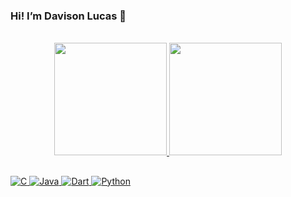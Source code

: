 ### Hi! I’m Davison Lucas 🖖
<br/>

<div align="center">
  <a href="https://github.com/DLucMv">
  <img height="180em" src="https://github-readme-stats.vercel.app/api?username=DLucMv&show_icons=true&theme=transparent"/>
  <img height="180em" src="https://github-readme-stats.vercel.app/api/top-langs/?username=DLucMv&layout=compact&theme=transparent"/>
</div>

##
<div style="display: inline_block">
  <img align="center "alt="C" src="https://img.shields.io/badge/C-00599C?style=for-the-badge&logo=c&logoColor=white"/>
  <img align="center "alt="Java" src="https://img.shields.io/badge/Java-ED8B00?style=for-the-badge&logo=java&logoColor=white"/>
  <img align="center "alt="Dart" src="https://img.shields.io/badge/Dart-0175C2?style=for-the-badge&logo=dart&logoColor=white"/>
  <img align="center "alt="Python" src="https://img.shields.io/badge/Python-3776AB?style=for-the-badge&logo=python&logoColor=white"/>
</div>


<!---
DLucMv/DLucMv is a ✨ special ✨ repository because its `README.md` (this file) appears on your GitHub profile.
You can click the Preview link to take a look at your changes.
--->
